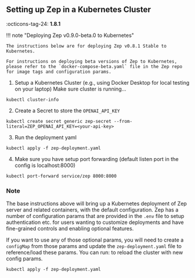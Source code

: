 ## Setting up Zep in a Kubernetes Cluster
:octicons-tag-24: **1.8.1**

!!! note "Deploying Zep v0.9.0-beta.0 to Kubernetes"

    The instructions below are for deploying Zep v0.8.1 Stable to Kubernetes. 

    For instructions on deploying beta versions of Zep to Kubernetes, please refer to the `docker-compose-beta.yaml` file in the Zep repo for image tags and configuration params.

1. Setup a Kubernetes Cluster (e.g., using Docker Desktop for local testing on your laptop)
Make sure cluster is running...
```shell
kubectl cluster-info
```

2. Create a Secret to store the `OPENAI_API_KEY`
```shell
kubectl create secret generic zep-secret --from-literal=ZEP_OPENAI_API_KEY=<your-api-key>
```
3. Run the deployment yaml
```shell
kubectl apply -f zep-deployment.yaml
```

4. Make sure you have setup port forwarding (default listen port in the config is localhost:8000)
```shell
kubectl port-forward service/zep 8000:8000
```

### Note
The base instructions above will bring up a Kubernetes deployment of Zep server and related containers, 
with the default configuration. Zep has a number of configuration params that are provided in the 
`.env` file to setup authentication etc. for users wanting to customize deployments and have fine-grained controls 
and enabling optional features. 

If you want to use any of those optional params, you will need to create a `configMap` from those
params and update the `zep-deployment.yaml` file to reference/load these params. 
You can run: to reload the cluster with new config params. 
```shell
kubectl apply -f zep-deployment.yaml 
```